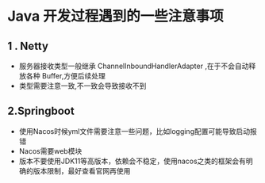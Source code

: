 # Java 开发过程遇到的一些注意事项

## 1 . Netty

- 服务器接收类型一般继承 ChannelInboundHandlerAdapter ,在于不会自动释放各种 Buffer,方便后续处理
- 类型需要注意一致,不一致会导致接收不到

## 2.Springboot

- 使用Nacos时候yml文件需要注意一些问题，比如logging配置可能导致启动报错
- Nacos需要web模块
- 版本不要使用JDK11等高版本，依赖会不稳定，使用nacos之类的框架会有明确的版本限制，最好查看官网再使用

